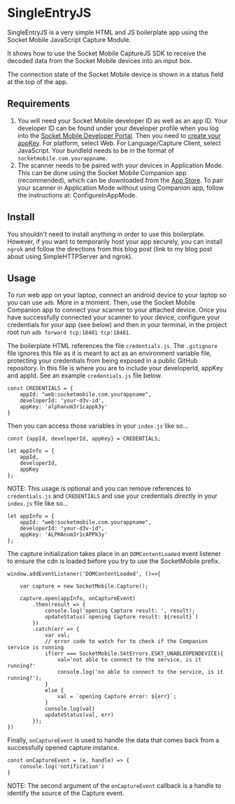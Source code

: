 # SingleEntryJS

SingleEntryJS is a very simple HTML and JS boilerplate app using the Socket Mobile JavaScript Capture Module.

It shows how to use the Socket Mobile CaptureJS SDK to receive the decoded data from the Socket Mobile devices into an input box.

The connection state of the Socket Mobile device is shown in a status field at the top of the app.

## Requirements
1. You will need your Socket Mobile developer ID as well as an app ID. Your developer ID can be found under your developer profile when you log into the [Socket Mobile Developer Portal](https://www.socketmobile.com/developers/portal). Then you need to [create your appKey](https://www.socketmobile.com/developers/portal/application-details/appkey-registration). For platform, select Web. For Language/Capture Client, select JavaScript. Your bundleId needs to be in the format of `socketmobile.com.yourappname`.
2. The scanner needs to be paired with your devices in Application Mode. This can be done using the Socket Mobile Companion app (recommended), which can be downloaded from the [App Store](https://apps.apple.com/us/app/socket-mobile-companion/id1175638950). To pair your scanner in Application Mode without using Companion app, follow the instructions at: ConfigureInAppMode.

## Install

You shouldn't need to install anything in order to use this boilerplate. However, if you want to temporarily host your app securely, you can install `ngrok` and follow the directions from this blog post (link to my blog post about using SimpleHTTPServer and ngrok).

## Usage
To run web app on your laptop, connect an android device to your laptop so you can use `adb`. More in a moment. Then, use the Socket Mobile Companion app to connect your scanner to your attached device. Once you have successfully connected your scanner to your device, configure your credentials for your app (see below) and then in your terminal, in the project root run `adb forward tcp:18481 tcp:18481`. 

The boilerplate HTML references the file `credentials.js`. The `.gitignore` file ignores this file as it is meant to act as an environment variable file, protecting your credentials from being exposed in a public GitHub repository. In this file is where you are to include your developerId, appKey and appId. See an example `credentials.js` file below.

```
const CREDENTIALS = {
    appId: "web:socketmobile.com.yourappname",
    developerId: 'your-d3v-id',
    appKey: 'alphanum3r1cappk3y'
}
```

Then you can access those variables in your `index.js` like so...
```
const {appId, developerId, appKey} = CREDENTIALS;

let appInfo = {
    appId,
    developerId,
    appKey
};
```

NOTE: This usage is optional and you can remove references to `credentials.js` and `CREDENTIALS` and use your credentials directly in your `index.js` file like so...

```
let appInfo = {
    appId: "web:socketmobile.com.yourappname",
    developerId: "your-d3v-id",
    appKey: 'ALPHAnum3r1cAPPk3y'
};
```

The capture initialization takes place in an `DOMContentLoaded` event listener to ensure the cdn is loaded before you try to use the SocketMobile prefix.

```
window.addEventListener('DOMContentLoaded', ()=>{

    var capture = new SocketMobile.Capture();

    capture.open(appInfo, onCaptureEvent)
        .then(result => {
            console.log('opening Capture result: ', result);
            updateStatus(`opening Capture result: ${result}`)
        })
        .catch(err => {
            var val;
            // error code to watch for to check if the Companion service is running
            if(err === SocketMobile.SktErrors.ESKT_UNABLEOPENDEVICE){
                val='not able to connect to the service, is it running?'
                console.log('no able to connect to the service, is it running?');
            }
            else {
                val = `opening Capture error: ${err}`;
            }
            console.log(val)
            updateStatus(val, err)
        });
})
```

Finally, `onCaptureEvent` is used to handle the data that comes back from a successfully opened capture instance.

```
const onCaptureEvent = (e, handle) => {
    console.log('notification')
}
```
NOTE: The second argument of the `onCaptureEvent` callback is a handle to identify the source of the Capture event.